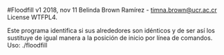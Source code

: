 #Floodfill v1
2018, nov 11
Belinda Brown Ramírez - timna.brown@ucr.ac.cr
License WTFPL4.


Este programa identifica si sus alrededores son idénticos y de ser así los sustituye de igual manera a la posición de inicio por línea de comandos.
Uso: ./floodfill 

